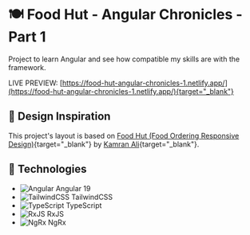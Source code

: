 # 🍽️ Food Hut - Angular Chronicles - Part 1

Project to learn Angular and see how compatible my skills are with the framework.

LIVE PREVIEW: [https://food-hut-angular-chronicles-1.netlify.app/](https://food-hut-angular-chronicles-1.netlify.app/){target="_blank"}

## 🎨 Design Inspiration
This project's layout is based on [Food Hut (Food Ordering Responsive Design)](https://www.figma.com/community/file/1103820487891554272){target="_blank"} by [Kamran Ali](https://www.figma.com/@KamranAlime){target="_blank"}.

## 🚀 Technologies
- ![Angular](https://img.shields.io/badge/Angular-DD0031?style=flat-square&logo=angular&logoColor=white) Angular 19
- ![TailwindCSS](https://img.shields.io/badge/TailwindCSS-38B2AC?style=flat-square&logo=tailwind-css&logoColor=white) TailwindCSS
- ![TypeScript](https://img.shields.io/badge/TypeScript-3178C6?style=flat-square&logo=typescript&logoColor=white) TypeScript
- ![RxJS](https://img.shields.io/badge/RxJS-B7178C?style=flat-square&logo=reactivex&logoColor=white) RxJS
- ![NgRx](https://img.shields.io/badge/NgRx-BA2BD2?style=flat-square&logo=redux&logoColor=white) NgRx
